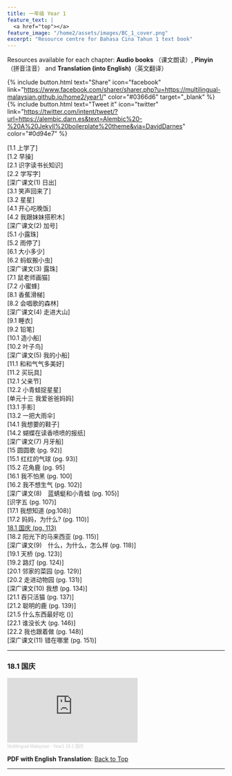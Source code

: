 ```yaml
---
title: 一年级 Year 1 
feature_text: |
  <a href="top"></a>
feature_image: "/home2/assets/images/BC_1_cover.png"
excerpt: "Resource centre for Bahasa Cina Tahun 1 text book"
---
```

Resources available for each chapter: **Audio books** （课文朗读）, **Pinyin**（拼音注音） and **Translation (into English)**（英文翻译）

{% include button.html text="Share" icon="facebook" link="https://www.facebook.com/sharer/sharer.php?u=https://multilingual-malaysian.github.io/home2/year1/" color="#0366d6" target="_blank" %}  {% include button.html text="Tweet it" icon="twitter" link="https://twitter.com/intent/tweet/?url=https://alembic.darn.es&text=Alembic%20-%20A%20Jekyll%20boilerplate%20theme&via=DavidDarnes" color="#0d94e7" %}

[1.1 上学了]\
[1.2 早操]\
[2.1 识字读书长知识]\
[2.2 学写字]\
[深广课文(1) 日出]\
[3.1 笑声回来了]\
[3.2 星星]\
[4.1 开心吃晚饭]\
[4.2 我跟妹妹搭积木]\
[深广课文(2) 加号]\
[5.1 小露珠]\
[5.2 雨停了]\
[6.1 大小多少]\
[6.2 蚂蚁搬小虫]\
[深广课文(3) 露珠]\
[7.1 鼠老师画猫]\
[7.2 小蜜蜂]\
[8.1 香蕉滑梯]\
[8.2 会唱歌的森林]\
[深广课文(4) 走进大山]\
[9.1 睡衣]\
[9.2 铅笔]\
[10.1 造小船]\
[10.2 叶子鸟]\
[深广课文(5) 我的小船]\
[11.1 和和气气多美好]\
[11.2 买玩具]\
[12.1 父亲节]\
[12.2 小青蛙捉星星]\
[单元十三 我爱爸爸妈妈]\
[13.1 手影]\
[13.2 一把大雨伞]\
[14.1 我想要的鞋子]\
[14.2 蝴蝶在读香喷喷的报纸]\
[深广课文(7) 月牙船]\
[15 圆圆歌 (pg. 92)]\
[15.1 红红的气球 (pg. 93)]\
[15.2 花角鹿 (pg. 95]\
[16.1 我不怕黑 (pg. 100]\
[16.2 我不想生气 (pg. 102)]\
[深广课文(8)　蓝蜻蜓和小青蛙 (pg. 105)]\
[识字五 (pg. 107)]\
[17.1 我想知道 (pg.108)]\
[17.2 妈妈，为什么? (pg. 110)]\
[18.1 国庆 (pg. 113)](#18.1)\
[18.2 阳光下的马来西亚 (pg. 115)]\
[深广课文(9)　什么，为什么，怎么样 (pg. 118)]\
[19.1 天桥 (pg. 123)]\
[19.2 路灯 (pg. 124)]\
[20.1 邻家的菜园 (pg. 129)]\
[20.2 走进动物园 (pg. 131)]\
[深广课文(10) 我想 (pg. 134)]\
[21.1 吞只活猫 (pg. 137)]\
[21.2 聪明的鹿 (pg. 139)]\
[21.5 什么东西最好吃 ()]\
[22.1 谁没长大 (pg. 146)]\
[22.2 我也跟着做 (pg. 148)]\
[深广课文(11) 错在哪里 (pg. 151)]


----
### 18.1 国庆<a name="18.1"></a>
<iframe width="60%" height="150" scrolling="no" frameborder="no" allow="autoplay" src="https://w.soundcloud.com/player/?url=https%3A//api.soundcloud.com/tracks/1339067638&color=%23ff5500&auto_play=false&hide_related=false&show_comments=true&show_user=true&show_reposts=false&show_teaser=true&visual=true"></iframe><div style="font-size: 10px; color: #cccccc;line-break: anywhere;word-break: normal;overflow: hidden;white-space: nowrap;text-overflow: ellipsis; font-family: Interstate,Lucida Grande,Lucida Sans Unicode,Lucida Sans,Garuda,Verdana,Tahoma,sans-serif;font-weight: 100;"><a href="https://soundcloud.com/multilingual-malaysian" title="Multilingual Malaysian" target="_blank" style="color: #cccccc; text-decoration: none;">Multilingual Malaysian</a> · <a href="https://soundcloud.com/multilingual-malaysian/year1-181" title="Year1 18.1 国庆" target="_blank" style="color: #cccccc; text-decoration: none;">Year1 18.1 国庆</a></div>

**PDF with English Translation**:
[Back to Top](#top)

----
